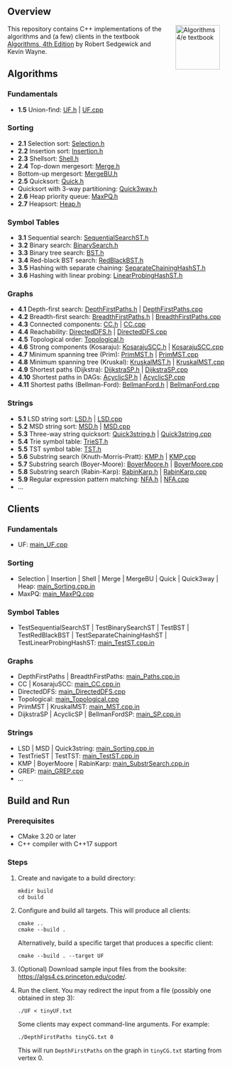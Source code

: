 ## Overview

<IMG SRC="http://algs4.cs.princeton.edu/cover.png"  align=right hspace=25 width=100 alt = "Algorithms 4/e textbook">
This repository contains C++ implementations of the algorithms and (a few) clients in the textbook
<a href = "http://amzn.to/13VNJi7">Algorithms, 4th Edition</a> by Robert Sedgewick and Kevin Wayne.

## Algorithms

### Fundamentals

- **1.5** Union-find: [UF.h](UF.h) | [UF.cpp](UF.cpp)

### Sorting

- **2.1** Selection sort: [Selection.h](Selection.h)
- **2.2** Insertion sort: [Insertion.h](Insertion.h)
- **2.3** Shellsort: [Shell.h](Shell.h)
- **2.4** Top-down mergesort: [Merge.h](Merge.h)
- Bottom-up mergesort: [MergeBU.h](MergeBU.h)
- **2.5** Quicksort: [Quick.h](Quick.h)
- Quicksort with 3-way partitioning: [Quick3way.h](Quick3way.h)
- **2.6** Heap priority queue: [MaxPQ.h](MaxPQ.h)
- **2.7** Heapsort: [Heap.h](Heap.h)

### Symbol Tables

- **3.1** Sequential search: [SequentialSearchST.h](SequentialSearchST.h)
- **3.2** Binary search: [BinarySearch.h](BinarySearchST.h)
- **3.3** Binary tree search: [BST.h](BST.h)
- **3.4** Red-black BST search: [RedBlackBST.h](RedBlackBST.h)
- **3.5** Hashing with separate chaining: [SeparateChainingHashST.h](SeparateChainingHashST.h)
- **3.6** Hashing with linear probing: [LinearProbingHashST.h](LinearProbingHashST.h)

### Graphs

- **4.1** Depth-first search: [DepthFirstPaths.h](DepthFirstPaths.h) | [DepthFirstPaths.cpp](DepthFirstPaths.cpp)
- **4.2** Breadth-first
  search: [BreadthFirstPaths.h](BreadthFirstPaths.h) | [BreadthFirstPaths.cpp](BreadthFirstPaths.cpp)
- **4.3** Connected components: [CC.h](CC.h) | [CC.cpp](CC.cpp)
- **4.4** Reachability: [DirectedDFS.h](DirectedDFS.h) | [DirectedDFS.cpp](DirectedDFS.cpp)
- **4.5** Topological order: [Topological.h](Topological.h)
- **4.6** Strong components (Kosaraju): [KosarajuSCC.h](KosarajuSCC.h) | [KosarajuSCC.cpp](KosarajuSCC.cpp)
- **4.7** Minimum spanning tree (Prim): [PrimMST.h](PrimMST.h) | [PrimMST.cpp](PrimMST.cpp)
- **4.8** Minimum spanning tree (Kruskal): [KruskalMST.h](KruskalMST.h) | [KruskalMST.cpp](KruskalMST.cpp)
- **4.9** Shortest paths (Dijkstra): [DijkstraSP.h](DijkstraSP.h) | [DijkstraSP.cpp](DijkstraSP.cpp)
- **4.10** Shortest paths in DAGs: [AcyclicSP.h](AcyclicSP.h) | [AcyclicSP.cpp](AcyclicSP.cpp)
- **4.11** Shortest paths (Bellman-Ford): [BellmanFord.h](BellmanFordSP.h) | [BellmanFord.cpp](BellmanFordSP.cpp)

### Strings

- **5.1** LSD string sort: [LSD.h](LSD.h) | [LSD.cpp](LSD.cpp)
- **5.2** MSD string sort: [MSD.h](MSD.h) | [MSD.cpp](MSD.cpp)
- **5.3** Three-way string quicksort: [Quick3string.h](Quick3string.h) | [Quick3string.cpp](Quick3string.cpp)
- **5.4** Trie symbol table: [TrieST.h](TrieST.h)
- **5.5** TST symbol table: [TST.h](TST.h)
- **5.6** Substring search (Knuth-Morris-Pratt): [KMP.h](KMP.h) | [KMP.cpp](KMP.cpp)
- **5.7** Substring search (Boyer-Moore): [BoyerMoore.h](BoyerMoore.h) | [BoyerMoore.cpp](BoyerMoore.cpp)
- **5.8** Substring search (Rabin-Karp): [RabinKarp.h](RabinKarp.h) | [RabinKarp.cpp](RabinKarp.cpp)
- **5.9** Regular expression pattern matching: [NFA.h](NFA.h) | [NFA.cpp](NFA.cpp)
- ...

## Clients

### Fundamentals

- UF: [main_UF.cpp](main_UF.cpp)

### Sorting

- Selection | Insertion | Shell | Merge | MergeBU | Quick | Quick3way | Heap: [main_Sorting.cpp.in](main_Sorting.cpp.in)
- MaxPQ: [main_MaxPQ.cpp](main_MaxPQ.cpp)

### Symbol Tables

- TestSequentialSearchST | TestBinarySearchST | TestBST | TestRedBlackBST | TestSeparateChainingHashST |
  TestLinearProbingHashST: [main_TestST.cpp.in](main_TestST.cpp.in)

### Graphs

- DepthFirstPaths | BreadthFirstPaths: [main_Paths.cpp.in](main_Paths.cpp.in)
- CC | KosarajuSCC: [main_CC.cpp.in](main_CC.cpp.in)
- DirectedDFS: [main_DirectedDFS.cpp](main_DirectedDFS.cpp)
- Topological: [main_Topological.cpp](main_Topological.cpp)
- PrimMST | KruskalMST: [main_MST.cpp.in](main_MST.cpp.in)
- DijkstraSP | AcyclicSP | BellmanFordSP: [main_SP.cpp.in](main_SP.cpp.in)

### Strings

- LSD | MSD | Quick3string: [main_Sorting.cpp.in](main_Sorting.cpp.in)
- TestTrieST | TestTST: [main_TestST.cpp.in](main_TestST.cpp.in)
- KMP | BoyerMoore | RabinKarp: [main_SubstrSearch.cpp.in](main_SubstrSearch.cpp.in)
- GREP: [main_GREP.cpp](main_GREP.cpp)
- ...

## Build and Run

### Prerequisites

- CMake 3.20 or later
- C++ compiler with C++17 support

### Steps

1. Create and navigate to a build directory:

    ```shell
    mkdir build
    cd build
    ```

2. Configure and build all targets. This will produce all clients:

    ```shell
    cmake ..
    cmake --build .
    ```

   Alternatively, build a specific target that produces a specific client:

    ```shell
    cmake --build . --target UF
    ```

3. (Optional) Download sample input files from the booksite: https://algs4.cs.princeton.edu/code/.
4. Run the client. You may redirect the input from a file (possibly one obtained in step 3):

    ```shell
    ./UF < tinyUF.txt
    ```

   Some clients may expect command-line arguments. For example:

    ```shell
    ./DepthFirstPaths tinyCG.txt 0
    ```

   This will run `DepthFirstPaths` on the graph in `tinyCG.txt` starting from vertex 0.

